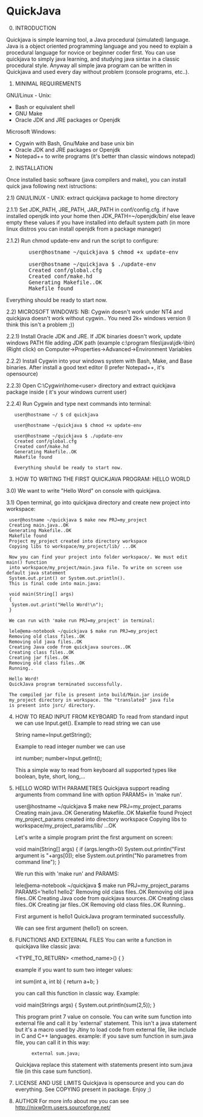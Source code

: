 # QuickJava

0) INTRODUCTION

Quickjava is simple learning tool, a Java procedural (simulated) language. Java is a object 
oriented programming language and you need to explain a procedural language for novice or 
beginner coder first. You can use quickjava to simply java learning, 
and studying java sintax in a classic procedural style. Anyway all simple java program 
can be written in Quickjava and used every day without problem (console programs, etc..).


1) MINIMAL REQUIREMENTS

GNU/Linux - Unix:
- Bash or equivalent shell
- GNU Make
- Oracle JDK and JRE packages or Openjdk


Microsoft Windows:
- Cygwin with Bash, Gnu/Make and base unix bin
- Oracle JDK and JRE packages or Openjdk
- Notepad++ to write programs (it's better than classic windows notepad)


2) INSTALLATION

Once installed basic software (java compilers and make), you can install quick 
java following next istructions:

2.1) GNU/LINUX - UNIX: 
     extract quickjava package to home directory

2.1.1) Set JDK_PATH, JRE_PATH, JAR_PATH in conf/config.cfg.
       if have installed openjdk into your home then JDK_PATH=~/openjdk/bin/
       else leave empty these values if you have installed into default system path
       (in more linux distros you can install openjdk from a package manager)

2.1.2) Run chmod update-env and run the script to configure:
<pre>
       user@hostname ~/quickjava $ chmod +x update-env

       user@hostname ~/quickjava $ ./update-env
       Created conf/global.cfg
       Created conf/make.hd
       Generating Makefile..OK
       Makefile found
</pre>       
Everything should be ready to start now. 


2.2) MICROSOFT WINDOWS: 
     NB: Cygwin doesn't work under NT4 and quickjava doesn't work without cygwin..
         You need 2k+ windows version (I think this isn't a problem ;))

2.2.1) Install Oracle JDK and JRE. If JDK binaries doesn't work, update windows PATH 
       file adding JDK path (example c:\program files\java\jdk-<version>\bin) 
       (Right click) on Computer->Properties->Advanced->Environment Variables

2.2.2) Install Cygwin into your windows system with Bash, Make, and Base binaries. After 
       install a good text editor (I prefer Notepad++, it's opensource)

2.2.3) Open C:\Cygwin\home\<user> directory and extract quickjava package inside
       (<user> it's your windows current user)

2.2.4) Run Cygwin and type next commands into terminal:

       user@hostname ~/ $ cd quickjava

       user@hostname ~/quickjava $ chmod +x update-env

       user@hostname ~/quickjava $ ./update-env
       Created conf/global.cfg
       Created conf/make.hd
       Generating Makefile..OK
       Makefile found

       Everything should be ready to start now.

3) HOW TO WRITING THE FIRST QUICKJAVA PROGRAM: HELLO WORLD

3.0) We want to write "Hello Word" on console with quickjava.

3.1) Open terminal, go into quickjava directory and create new project into workspace:
    
     user@hostname ~/quickjava $ make new PRJ=my_project
     Creating main.java..OK
     Generating Makefile..OK
     Makefile found
     Project my_project created into directory workspace 
     Copying libs to workspace/my_project/lib/ ...OK

     Now you can find your project into folder workspace/. We must edit main() function
     into workspace/my_project/main.java file. To write on screen use default java statement
     System.out.print() or System.out.println().
     This is final code into main.java:

     void main(String[] args)
     {
      System.out.print("Hello Word!\n");
     }

     We can run with 'make run PRJ=my_project' in terminal:
     
     lele@ema-notebook ~/quickjava $ make run PRJ=my_project
     Removing old class files..OK
     Removing old java files..OK
     Creating Java code from quickjava sources..OK
     Creating class files..OK
     Creating jar files..OK
     Removing old class files..OK
     Running..

     Hello Word!
     QuickJava program terminated successfully.
     
     The compiled jar file is present into build/Main.jar inside 
     my_project directory in workspace. The "translated" java file 
	 is present into jsrc/ directory.

4) HOW TO READ INPUT FROM KEYBOARD
     To read from standard input we can use Input.get<TYPE>(). Example to read string we can use
     
     String name=Input.getString();

     Example to read integer number we can use
     
     int number;
     number=Input.getInt();

     This a simple way to read from keyboard all supported types like boolean, byte, short, long,...

5) HELLO WORD WITH PARAMETRES
     Quickjava support reading arguments from command line with option PARAMS= in 'make run'.

     user@hostname ~/quickjava $ make new PRJ=my_project_params
     Creating main.java..OK
     Generating Makefile..OK
     Makefile found
     Project my_project_params created into directory workspace 
     Copying libs to workspace/my_project_params/lib/ ...OK 
 
     Let's write a simple program print the first argument on screen:

     void main(String[] args)
     {
      if (args.length>0) 
          System.out.println("First argument is "+args[0]);
      else 
          System.out.println("No parametres from command line");
     }

     We run this with 'make run' and PARAMS:

     lele@ema-notebook ~/quickjava $ make run PRJ=my_project_params PARAMS='hello1 hello2'
     Removing old class files..OK
     Removing old java files..OK
     Creating Java code from quickjava sources..OK
     Creating class files..OK
     Creating jar files..OK
     Removing old class files..OK
     Running..
     
     First argument is hello1
     QuickJava program terminated successfully.

     We can see first argument (hello1) on screen.

6) FUNCTIONS AND EXTERNAL FILES
    You can write a function in quickjava like classic java:
	
	<TYPE_TO_RETURN> <method_name>(<parametres>)
	{
	  <statements>
	}
 	
	example if you want to sum two integer values:
	
	int sum(int a, int b)
	{
		return a+b;
	}
	
	you can call this function in classic way. Example:
	
	void main(Strings args)
	{
	 System.out.println(sum(2,5));
	}
	
	This program print 7 value on console. You can write sum 
	function into external file and call it by 'external' 
	statement. This isn't a java statement but it's a macro used
	by Jtiny to load code from external file, like include in C 
	and C++ languages.
	example: if you save sum function in sum.java file, you can
		     call it in this way: 
			 
			 external sum.java;
	
	Quickjava replace this statement with statements present 
        into sum.java file (in this case sum function).
  
7) LICENSE AND USE LIMITS
    Quickjava is opensource and you can do everything. See COPYING present in package. 
	Enjoy ;)

8) AUTHOR
    For more info about me you can see http://nixw0rm.users.sourceforge.net/
